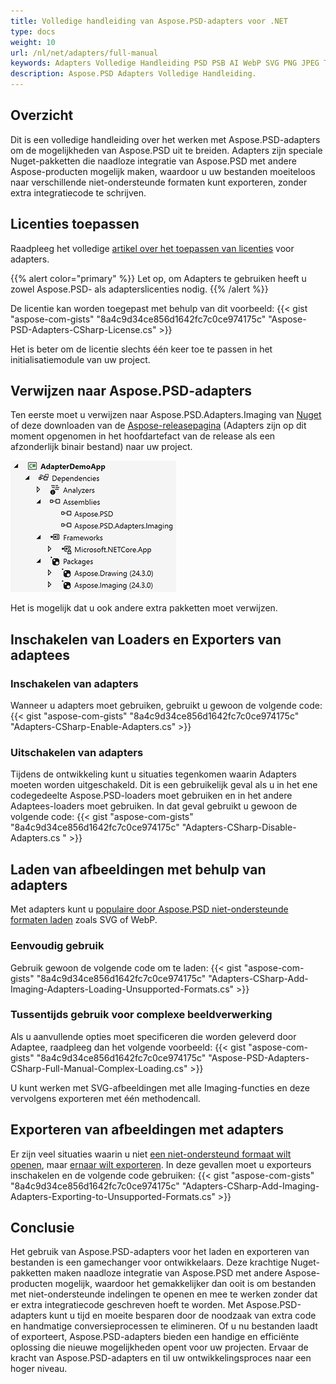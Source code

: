 ```yaml
---
title: Volledige handleiding van Aspose.PSD-adapters voor .NET
type: docs
weight: 10
url: /nl/net/adapters/full-manual
keywords: Adapters Volledige Handleiding PSD PSB AI WebP SVG PNG JPEG TIFF GIF BMP snelstartgids
description: Aspose.PSD Adapters Volledige Handleiding.
---
```


## Overzicht

Dit is een volledige handleiding over het werken met Aspose.PSD-adapters om de mogelijkheden van Aspose.PSD uit te breiden. Adapters zijn speciale Nuget-pakketten die naadloze integratie van Aspose.PSD met andere Aspose-producten mogelijk maken, waardoor u uw bestanden moeiteloos naar verschillende niet-ondersteunde formaten kunt exporteren, zonder extra integratiecode te schrijven.

## Licenties toepassen

Raadpleeg het volledige [artikel over het toepassen van licenties](/nl/psd/net/adapters/license) voor adapters.

{{% alert color="primary" %}}
Let op, om Adapters te gebruiken heeft u zowel Aspose.PSD- als adapterslicenties nodig.
{{% /alert %}}

De licentie kan worden toegepast met behulp van dit voorbeeld:
{{< gist "aspose-com-gists" "8a4c9d34ce856d1642fc7c0ce974175c" "Aspose-PSD-Adapters-CSharp-License.cs" >}}

Het is beter om de licentie slechts één keer toe te passen in het initialisatiemodule van uw project.

## Verwijzen naar Aspose.PSD-adapters

Ten eerste moet u verwijzen naar Aspose.PSD.Adapters.Imaging van [Nuget](https://www.nuget.org/aspose.psd.adapters.imaging) of deze downloaden van de [Aspose-releasepagina](https://releases.aspose.com/psd/net/) (Adapters zijn op dit moment opgenomen in het hoofdartefact van de release als een afzonderlijk binair bestand) naar uw project.

![Noodzakelijke verwijzingen](references.png)

Het is mogelijk dat u ook andere extra pakketten moet verwijzen.

## Inschakelen van Loaders en Exporters van adaptees

### Inschakelen van adapters
Wanneer u adapters moet gebruiken, gebruikt u gewoon de volgende code:
{{< gist "aspose-com-gists" "8a4c9d34ce856d1642fc7c0ce974175c" "Adapters-CSharp-Enable-Adapters.cs" >}}


### Uitschakelen van adapters
 Tijdens de ontwikkeling kunt u situaties tegenkomen waarin Adapters moeten worden uitgeschakeld. Dit is een gebruikelijk geval als u in het ene codegedeelte Aspose.PSD-loaders moet gebruiken en in het andere Adaptees-loaders moet gebruiken. In dat geval gebruikt u gewoon de volgende code:
{{< gist "aspose-com-gists" "8a4c9d34ce856d1642fc7c0ce974175c" "Adapters-CSharp-Disable-Adapters.cs " >}}

## Laden van afbeeldingen met behulp van adapters

Met adapters kunt u [populaire door Aspose.PSD niet-ondersteunde formaten laden]((/nl/net/adapters/load-unsupported-formats)) zoals SVG of WebP.

### Eenvoudig gebruik
Gebruik gewoon de volgende code om te laden:
{{< gist "aspose-com-gists" "8a4c9d34ce856d1642fc7c0ce974175c" "Adapters-CSharp-Add-Imaging-Adapters-Loading-Unsupported-Formats.cs" >}}

### Tussentijds gebruik voor complexe beeldverwerking
Als u aanvullende opties moet specificeren die worden geleverd door Adaptee, raadpleeg dan het volgende voorbeeld:
{{< gist "aspose-com-gists" "8a4c9d34ce856d1642fc7c0ce974175c" "Aspose-PSD-Adapters-CSharp-Full-Manual-Complex-Loading.cs" >}}

U kunt werken met SVG-afbeeldingen met alle Imaging-functies en deze vervolgens exporteren met één methodencall.

## Exporteren van afbeeldingen met adapters

Er zijn veel situaties waarin u niet [een niet-ondersteund formaat wilt openen](/nl/net/adapters/load-unsupported-formats), maar [ernaar wilt exporteren](/nl/net/adapters/export-to-unsupported-formats). In deze gevallen moet u exporteurs inschakelen en de volgende code gebruiken:
{{< gist "aspose-com-gists" "8a4c9d34ce856d1642fc7c0ce974175c" "Adapters-CSharp-Add-Imaging-Adapters-Exporting-to-Unsupported-Formats.cs" >}}

## Conclusie

Het gebruik van Aspose.PSD-adapters voor het laden en exporteren van bestanden is een gamechanger voor ontwikkelaars. Deze krachtige Nuget-pakketten maken naadloze integratie van Aspose.PSD met andere Aspose-producten mogelijk, waardoor het gemakkelijker dan ooit is om bestanden met niet-ondersteunde indelingen te openen en mee te werken zonder dat er extra integratiecode geschreven hoeft te worden. Met Aspose.PSD-adapters kunt u tijd en moeite besparen door de noodzaak van extra code en handmatige conversieprocessen te elimineren. Of u nu bestanden laadt of exporteert, Aspose.PSD-adapters bieden een handige en efficiënte oplossing die nieuwe mogelijkheden opent voor uw projecten. Ervaar de kracht van Aspose.PSD-adapters en til uw ontwikkelingsproces naar een hoger niveau.



